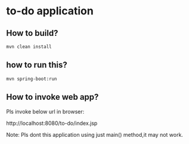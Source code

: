 # to-do application

## How to build?
```
mvn clean install
```

## how to run this?
```
mvn spring-boot:run
```

## How to invoke web app?

Pls invoke below url in browser:

http://localhost:8080/to-do/index.jsp

Note: Pls dont this application using just main() method,it may not work.  